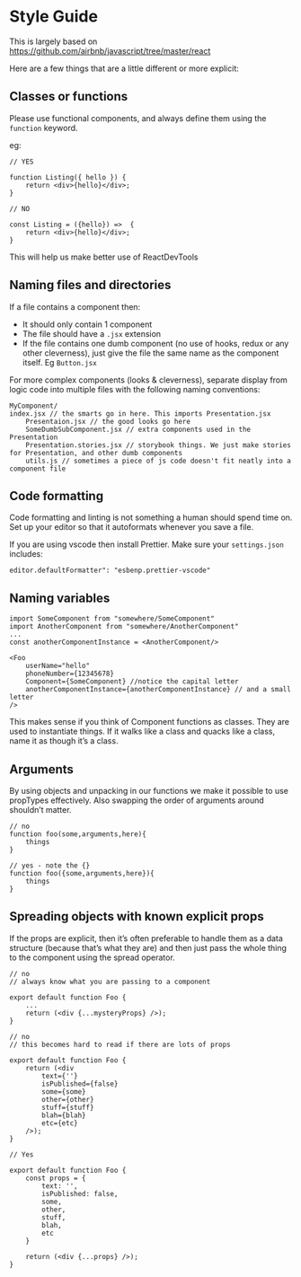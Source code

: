 # Style Guide

This is largely based on https://github.com/airbnb/javascript/tree/master/react

Here are a few things that are a little different or more explicit:

## Classes or functions

Please use functional components, and always define them using the `function` keyword.

eg:

```
// YES

function Listing({ hello }) {
    return <div>{hello}</div>;
}

// NO

const Listing = ({hello}) =>  {
    return <div>{hello}</div>;
}

```

This will help us make better use of ReactDevTools

## Naming files and directories

If a file contains a component then:

- It should only contain 1 component
- The file should have a `.jsx` extension
- If the file contains one dumb component (no use of hooks, redux or any other cleverness), just give the file the same name as the component itself. Eg `Button.jsx`

For more complex components (looks & cleverness), separate display from logic code into multiple files with the following naming conventions:

```
MyComponent/
index.jsx // the smarts go in here. This imports Presentation.jsx
    Presentaion.jsx // the good looks go here
    SomeDumbSubComponent.jsx // extra components used in the Presentation
    Presentation.stories.jsx // storybook things. We just make stories for Presentation, and other dumb components
    utils.js // sometimes a piece of js code doesn't fit neatly into a component file
```

## Code formatting

Code formatting and linting is not something a human should spend time on. Set up your editor so that it autoformats whenever you save a file.

If you are using vscode then install Prettier. Make sure your `settings.json` includes:

```
editor.defaultFormatter": "esbenp.prettier-vscode"
```

## Naming variables

```
import SomeComponent from "somewhere/SomeComponent"
import AnotherComponent from "somewhere/AnotherComponent"
...
const anotherComponentInstance = <AnotherComponent/>

<Foo
    userName="hello"
    phoneNumber={12345678}
    Component={SomeComponent} //notice the capital letter
    anotherComponentInstance={anotherComponentInstance} // and a small letter
/>
```

This makes sense if you think of Component functions as classes. They are used to instantiate things. If it walks like a class and quacks like a class, name it as though it’s a class.

## Arguments

By using objects and unpacking in our functions we make it possible to use propTypes effectively. Also swapping the order of arguments around shouldn’t matter.

```
// no
function foo(some,arguments,here){
    things
}

// yes - note the {}
function foo({some,arguments,here}){
    things
}
```

## Spreading objects with known explicit props

If the props are explicit, then it’s often preferable to handle them as a data structure (because that’s what they are) and then just pass the whole thing to the component using the spread operator.

```
// no
// always know what you are passing to a component

export default function Foo {
    ...
    return (<div {...mysteryProps} />);
}

// no
// this becomes hard to read if there are lots of props

export default function Foo {
    return (<div
        text={''}
        isPublished={false}
        some={some}
        other={other}
        stuff={stuff}
        blah={blah}
        etc={etc}
    />);
}

// Yes

export default function Foo {
    const props = {
        text: '',
        isPublished: false,
        some,
        other,
        stuff,
        blah,
        etc
    }

    return (<div {...props} />);
}
```
